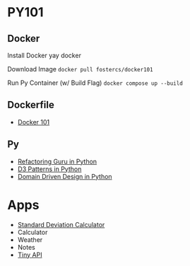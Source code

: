 # PY101

## Docker
Install Docker
yay docker

Download Image
`docker pull fostercs/docker101`

Run Py Container (w/ Build Flag)
`docker compose up --build`

## Dockerfile
- [Docker 101](https://github.com/foster-academy/docker101)

## Py
- [Refactoring Guru in Python](https://refactoring.guru/design-patterns/python)
- [D3 Patterns in Python](https://github.com/mhackersu/python-patterns/tree/master/patterns)
- [Domain Driven Design in Python](https://www.cosmicpython.com/book/preface.html)

# Apps
- [Standard Deviation Calculator](https://github.com/mhackersu/sdc)
- Calculator
- Weather
- Notes
- [Tiny API](https://github.com/mhackersu/tiny-api)
